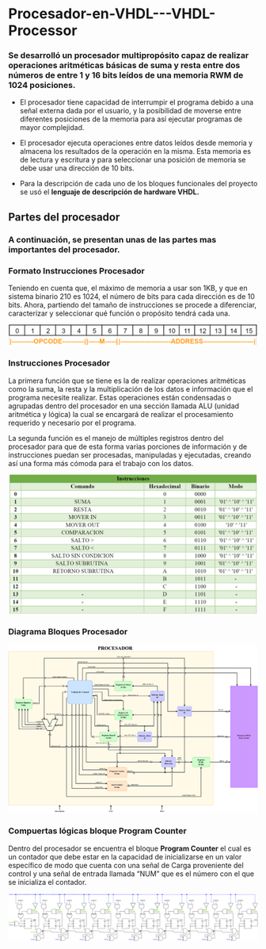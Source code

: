 # Procesador-en-VHDL---VHDL-Processor
### Se desarrolló un procesador multipropósito capaz de realizar operaciones aritméticas básicas de suma y resta entre dos números de entre 1 y 16 bits leídos de una memoria RWM de 1024 posiciones.  

* El procesador tiene capacidad de interrumpir el programa debido a una señal externa dada por el usuario, y la posibilidad de moverse entre diferentes posiciones de la memoria para así ejecutar programas de mayor complejidad.

* El procesador ejecuta operaciones entre datos leídos desde memoria y almacena los resultados de la operación en la misma. Esta memoria es de lectura y escritura y para seleccionar una posición de memoria se debe usar una dirección de 10 bits.

* Para la descripción de cada uno de los bloques funcionales del proyecto se usó el __lenguaje de descripción de hardware VHDL.__
## Partes del procesador
### __A continuación, se presentan unas de las partes mas importantes del procesador.__
### Formato Instrucciones Procesador
Teniendo en cuenta que, el máximo de memoria a usar son 1KB, y que en sistema binario 210 es 1024, el número de bits para cada dirección es de 10 bits. Ahora, partiendo del tamaño de instrucciones se procede a diferenciar, caracterizar y seleccionar qué función o propósito tendrá cada una.
<p align="center">
<img src="GitImages/Formato Instr.png" alt="Formato Instr"/>  
</p>

### Instrucciones Procesador
La primera función que se tiene es la de realizar operaciones aritméticas como la suma, la resta y la multiplicación de los datos e información que el programa necesite realizar. Estas operaciones están condensadas o agrupadas dentro del procesador en una sección llamada ALU (unidad aritmética y lógica) la cual se encargará de realizar el procesamiento requerido y necesario por el programa.

La segunda función es el manejo de múltiples registros dentro del procesador para que de esta forma varias porciones de información y de instrucciones puedan ser procesadas, manipuladas y ejecutadas, creando así una forma más cómoda para el trabajo con los datos.
<p align="center">
<img src="GitImages/Instrucciones.png" alt="Instrucciones" width="500"/>  
</p>

### Diagrama Bloques Procesador
<p align="center">
<img src="GitImages/Diagrama bloques_Procesador.png" alt="Diagrama bloques_Procesador" width="700"/>  
</p>

### Compuertas lógicas bloque Program Counter
Dentro del procesador se encuentra el bloque __Program Counter__ el cual es un contador que debe estar en la capacidad de inicializarse en un valor específico de modo que cuenta con una señal de Carga proveniente del control y una señal de entrada llamada “NUM” que es el número con el que se inicializa el contador.

<p align="center">
<img src="GitImages/Program Counter.png" alt="Program Counter"/>  
</p>
